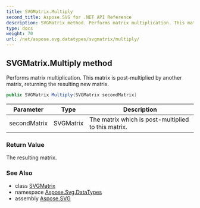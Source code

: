 ```yaml
---
title: SVGMatrix.Multiply
second_title: Aspose.SVG for .NET API Reference
description: SVGMatrix method. Performs matrix multiplication. This matrix is post-multiplied by another matrix returning the resulting new matrix
type: docs
weight: 70
url: /net/aspose.svg.datatypes/svgmatrix/multiply/
---
```

## SVGMatrix.Multiply method

Performs matrix multiplication. This matrix is post-multiplied by another matrix, returning the resulting new matrix.

```csharp
public SVGMatrix Multiply(SVGMatrix secondMatrix)
```

| Parameter | Type | Description |
| --- | --- | --- |
| secondMatrix | SVGMatrix | The matrix which is post-multiplied to this matrix. |

### Return Value

The resulting matrix.

### See Also

* class [SVGMatrix](../)
* namespace [Aspose.Svg.DataTypes](../../../aspose.svg.datatypes/)
* assembly [Aspose.SVG](../../../)
